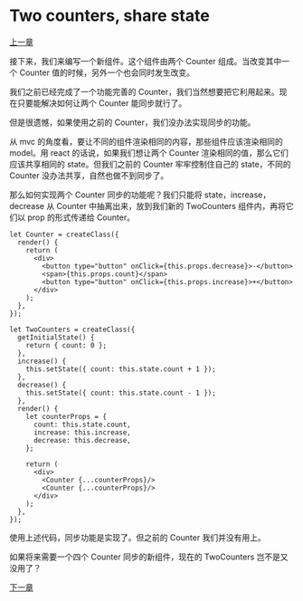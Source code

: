 # Two counters, share state

[上一章](https://github.com/blackChef/rce/blob/chinese-doc/tutorial/02.md)

接下来，我们来编写一个新组件。这个组件由两个 Counter 组成。当改变其中一个 Counter 值的时候，另外一个也会同时发生改变。

我们之前已经完成了一个功能完善的 Counter，我们当然想要把它利用起来。现在只要能解决如何让两个 Counter 能同步就行了。

但是很遗憾，如果使用之前的 Counter，我们没办法实现同步的功能。

从 mvc 的角度看，要让不同的组件渲染相同的内容，那些组件应该渲染相同的 model。用 react 的话说，如果我们想让两个 Counter 渲染相同的值，那么它们应该共享相同的 state。但我们之前的 Counter 牢牢控制住自己的 state，不同的 Counter 没办法共享，自然也做不到同步了。

那么如何实现两个 Counter 同步的功能呢？我们只能将 state，increase，decrease 从 Counter 中抽离出来，放到我们新的 TwoCounters 组件内，再将它们以 prop 的形式传递给 Counter。

```
let Counter = createClass({
  render() {
    return (
      <div>
        <button type="button" onClick={this.props.decrease}>-</button>
        <span>{this.props.count}</span>
        <button type="button" onClick={this.props.increase}>+</button>
      </div>
    );
  },
});
```

```
let TwoCounters = createClass({
  getInitialState() {
    return { count: 0 };
  },
  increase() {
    this.setState({ count: this.state.count + 1 });
  },
  decrease() {
    this.setState({ count: this.state.count - 1 });
  },
  render() {
    let counterProps = {
      count: this.state.count,
      increase: this.increase,
      decrease: this.decrease,
    };

    return (
      <div>
        <Counter {...counterProps}/>
        <Counter {...counterProps}/>
      </div>
    );
  },
});
```

使用上述代码，同步功能是实现了。但之前的 Counter 我们并没有用上。

如果将来需要一个四个 Counter 同步的新组件，现在的 TwoCounters 岂不是又没用了？

[下一章](https://github.com/blackChef/rce/blob/chinese-doc/tutorial/04.md)
